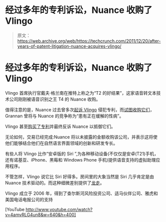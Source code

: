 # 经过多年的专利诉讼，Nuance 收购了 Vlingo 

> 原文：<https://web.archive.org/web/https://techcrunch.com/2011/12/20/after-years-of-patent-litigation-nuance-acquires-vlingo/>

# 经过多年的专利诉讼，Nuance 收购了 Vlingo

Vlingo 首席执行官戴夫·格兰南在推特上称之为“T2 的好结果”，这家语音转文本技术公司刚刚被语音识别之王 T4 的 Nuance 收购。

值得注意的是，Nuance 过去曾多次[起诉 Vlingo](https://web.archive.org/web/20221226015005/https://techcrunch.com/2011/06/09/nuance-sues-vlingo-again-over-voice-recognition-patents/) 侵犯专利，而[试图收购它们](https://web.archive.org/web/20221226015005/http://www.sfgate.com/cgi-bin/article.cgi?f=/c/a/2011/05/22/BU8B1JIICK.DTL)，Grannan 曾将与 Nuance 的竞争称为“患有正在缓解的性病”。

Vlingo 甚至[购买了专利](https://web.archive.org/web/20221226015005/http://www.xconomy.com/boston/2010/07/26/vlingo-buys-patents-from-bellevue-based-intellectual-ventures-as-defense-in-nuance-lawsuit-hopes-for-horse-trade/)并最终反诉 Nuance 以抵御它们。

无论如何，交易已经完成:Nuance 将以未披露的金额收购该公司，并表示这将使他们能够结合他们在自然语言界面领域的创新和研发专长。

有些人将 Vlingo 比作“安卓版的 Siri ”,为各种移动设备(不仅仅是安卓(T21)手机，还有诺基亚、iPhone、黑莓和 Windows Phone 手机)提供语音支持的虚拟助理应用程序。

不管怎样，Vlingo 说它比 Siri 好得多。房间里的大象当然是 Siri 几乎肯定是由 Nuance 技术驱动的。而这种细微差别提供了[龙走](https://web.archive.org/web/20221226015005/https://techcrunch.com/2011/07/14/app-review-nuance-dragon-go-ios-app/)。

Vlingo 成立于 2006 年，得到了查尔斯河风险投资公司、适马伙伴公司、雅虎和美国电话电报公司的支持

[YouTube http://www.youtube.com/watch?v=4amvRLG4un8&w=640&h=400]